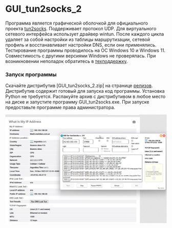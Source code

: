# GUI_tun2socks_2
Программа является графической оболочкой для официального проекта [tun2socks](https://github.com/xjasonlyu/tun2socks). Поддерживает протокол UDP. Для виртуального сетевого интерфейса использует драйвер wintun. После каждого цикла удаляет за собой настройки из таблицы маршрутизации, сетевой профиль и восстанавливает настройки DNS, если они применялись. Тестирование программы проводилось на ОС Windows 10 и Windows 11. Совместимость с другими версиями Windows не проверялась. При возникновении неполадок обратитесь в [техподдержку](https://t.me/GUI_support).

### Запуск программы
Скачайте дистрибутив [GUI_tun2socks_2.zip] на странице [релизов](https://github.com/sova2022/GUI_tun2socks_2/releases/). Дистрибутив содержит готовый для запуска код программы. Установка Python не требуется. Распакуйте архив с дистрибутивом в любое место на диске и запустите программу GUI_tun2socks.exe. При запуске предоставьте программе права администратора.

![](screenshot.jpg)
